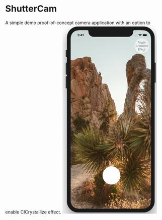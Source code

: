 # ShutterCam
A simple demo proof-of-concept camera application with an option to enable CICrystallize effect.
<img src="/Screenshot/Screenshot.png" alt="drawing" width="300" height="600"/>
